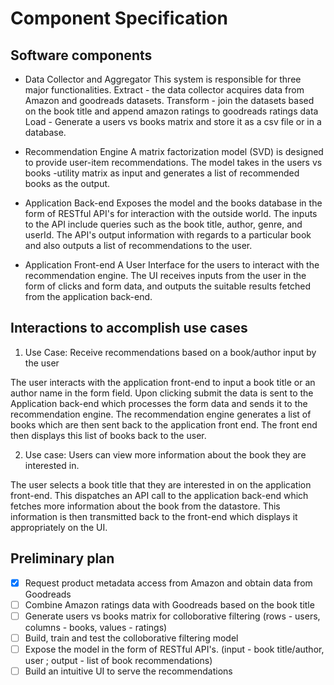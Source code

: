 # Component Specification

## Software components

- Data Collector and Aggregator
This system is responsible for three major functionalities. 
Extract - the data collector acquires data from Amazon and goodreads datasets.
Transform - join the datasets based on the book title and append amazon ratings to goodreads ratings data
Load - Generate a users vs books matrix and store it as a csv file or in a database.

- Recommendation Engine
A matrix factorization model (SVD) is designed to provide user-item recommendations. The model takes in the users vs books -utility matrix as input and generates a list of recommended books as the output. 

- Application Back-end
Exposes the model and the books database in the form of RESTful API's for interaction with the outside world. The inputs to the API include queries such as the book title, author, genre, and userId. The API's output information with regards to a particular book and also outputs a list of recommendations to the user.

- Application Front-end
A User Interface for the users to interact with the recommendation engine. The UI receives inputs from the user in the form of clicks and form data, and outputs the suitable results fetched from the application back-end. 

## Interactions to accomplish use cases

1) Use Case:
Receive recommendations based on a book/author input by the user 

The user interacts with the application front-end to input a book title or an author name in the form field. Upon clicking submit the data is sent to the Application back-end which processes the form data and sends it to the recommendation engine. The recommendation engine generates a list of books which are then sent back to the application front end. The front end then displays this list of books back to the user. 

2) Use case: 
Users can view more information about the book they are interested in. 

The user selects a book title that they are interested in on the application front-end. This dispatches an API call to the application back-end which fetches more information about the book from the datastore. This information is then transmitted back to the front-end which displays it appropriately on the UI.

## Preliminary plan

- [X] Request product metadata access from Amazon and obtain data from Goodreads 
- [ ] Combine Amazon ratings data with Goodreads based on the book title 
- [ ] Generate users vs books matrix for colloborative filtering (rows - users, columns - books, values - ratings)
- [ ] Build, train and test the colloborative filtering model 
- [ ] Expose the model in the form of RESTful API's. (input - book title/author, user ; output - list of book recommendations)
- [ ] Build an intuitive UI to serve the recommendations
